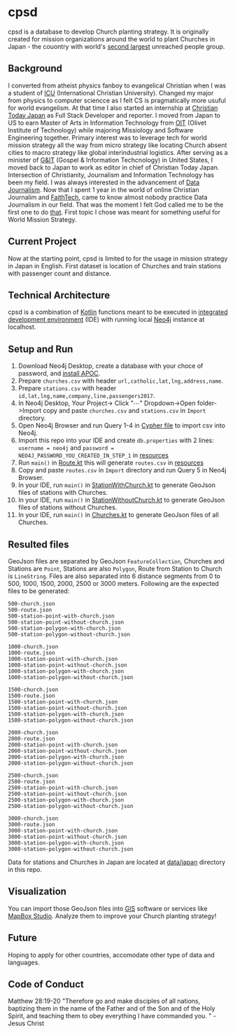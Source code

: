 # cpsd
cpsd is a database to develop Church planting strategy. 
It is originally created for mission organizations around the world to plant Churches in Japan - the couontry with world's [second largest](https://joshuaproject.net/unreached/1?s=Population&o=desc) unreached people group.

## Background
I converted from atheist physics fanboy to evangelical Christian when I was a student of [ICU](https://www.icu.ac.jp/en/) (International Christian University). 
Changed my major from physics to computer sciencce as I felt CS is pragmatically more usuful for world evangelism. 
At that time I also started an internship at [Christian Today Japan](https://www.christiantoday.co.jp/english.htm) as Full Stack Developer and reporter. 
I moved from Japan to US to earn Master of Arts in Information Technology from [OIT](https://oit.olivetuniversity.edu/) (Olivet Institute of Technology) while majoring Missiology and Software Engineering together. 
Primary interest was to leverage tech for world mission strategy all the way from micro strategy like locating Church absent cities to macro strategy like global interindustrial logistics.
After serving as a minister of [G&IT](https://gnit.org/) (Gospel & Information Techcnology) in United States, I moved back to Japan to work as editor in chief of Christian Today Japan.
Intersection of Christianity, Journalism and Information Technology has been my field. I was always interested in the advancement of [Data Journalism](https://datajournalism.com/).
Now that I spent 1 year in the world of online Christian Journalim and [FaithTech](https://faithtech.com/), came to know almost nobody practice Data Journalism in our field. 
That was the moment I felt God called me to be the first one to do [that](https://raw.githubusercontent.com/nehemiaharchives/cpsd/master/Christian_Data_Journalism.svg). First topic I chose was meant for something useful for World Mission Strategy.

## Current Project
Now at the starting point, cpsd is limited to for the usage in mission strategy in Japan in English. 
First dataset is location of Churches and train stations with passenger count and distance.

## Technical Architecture
cpsd is a combination of [Kotlin](https://kotlinlang.org/) functions meant to be executed in [integrated development environment](https://en.wikipedia.org/wiki/Integrated_development_environment) (IDE) with running local [Neo4j](https://neo4j.com/) instance at localhost.

## Setup and Run
1. Download Neo4j Desktop, create a database with your choce of password, and [install APOC](https://neo4j.com/labs/apoc/4.2/installation/).
2. Prepare ```churches.csv``` with header ```url,catholic,lat,lng,address,name```.
3. Prepare ```stations.csv``` with header ```id,lat,lng,name,company,line,passengers2017```.
4. In Neo4j Desktop, Your Project-> Click "⋯" Dropdown->Open folder->Import copy and paste ```churches.csv``` and ```stations.csv``` in ```Import``` directory.
5. Open Neo4j Browser and run Query 1-4 in [Cypher file](src/main/resources/church-station.cql) to import csv into Neo4j.
6. Import this repo into your IDE and create ```db.properties``` with 2 lines: ```username = neo4j``` and ```password = NEO4J_PASSWORD_YOU_CREATED_IN_STEP_1``` in [resources](src/main/resources)
7. Run ```main()``` in [Route.kt](src/main/kotlin/org/gnit/cpsd/Route.kt) this will generate ```routes.csv``` in [resources](src/main/resources)
8. Copy and paste ```routes.csv``` in ```Import``` directory and run Query 5 in Neo4j Browser. 
9. In your IDE, run ```main()``` in [StationWithChurch.kt](src/main/kotlin/org/gnit/cpsd/StationWithChurch.kt) to generate GeoJson files of stations with Churches.
10. In your IDE, run ```main()``` in [StationWithoutChurch.kt](src/main/kotlin/org/gnit/cpsd/StationWithoutChurch.kt) to generate GeoJson files of stations without Churches.
11. In your IDE, run ```main()``` in [Churches.kt](src/main/kotlin/org/gnit/cpsd/Churches.kt) to generate GeoJson files of all Churches.

## Resulted files
GeoJson files are separated by GeoJson ```FeatureCollection```, Churches and Stations are ```Point```, Stations are also ```Polygon```, Route from Station to Church is ```LineString```. 
Files are also separated into 6 distance segments from 0 to 500, 1000, 1500, 2000, 2500 or 3000 meters. 
Following are the expected files to be generated:

```
500-church.json
500-route.json
500-station-point-with-church.json
500-station-point-without-church.json
500-station-polygon-with-church.json
500-station-polygon-without-church.json

1000-church.json
1000-route.json
1000-station-point-with-church.json
1000-station-point-without-church.json
1000-station-polygon-with-church.json
1000-station-polygon-without-church.json

1500-church.json
1500-route.json
1500-station-point-with-church.json
1500-station-point-without-church.json
1500-station-polygon-with-church.json
1500-station-polygon-without-church.json

2000-church.json
2000-route.json
2000-station-point-with-church.json
2000-station-point-without-church.json
2000-station-polygon-with-church.json
2000-station-polygon-without-church.json

2500-church.json
2500-route.json
2500-station-point-with-church.json
2500-station-point-without-church.json
2500-station-polygon-with-church.json
2500-station-polygon-without-church.json

3000-church.json
3000-route.json
3000-station-point-with-church.json
3000-station-point-without-church.json
3000-station-polygon-with-church.json
3000-station-polygon-without-church.json
```
Data for stations and Churches in Japan are located at [data/japan](data/japan) directory in this repo.

## Visualization
You can import those GeoJson files into [GIS](https://en.wikipedia.org/wiki/Geographic_information_system) software or services like [MapBox Studio](https://www.mapbox.com/mapbox-studio). Analyze them to improve your Church planting strategy! 

## Future
Hoping to apply for other countries, accomodate other type of data and languages.

## Code of Conduct
Matthew 28:19-20 "Therefore go and make disciples of all nations, baptizing them in the name of the Father and of the Son and of the Holy Spirit, and teaching them to obey everything I have commanded you. " - Jesus Christ

